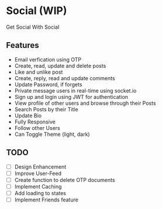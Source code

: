 # Social (WIP)

Get Social With Social

## Features

- Email verfication using OTP
- Create, read, update and delete posts
- Like and unlike post
- Create, reply, read and update comments
- Update Password, if forgets
- Private message users in real-time using socket.io
- Sign up and login using JWT for authentication
- View profile of other users and browse through their Posts
- Search Posts by their Title
- Update Bio
- Fully Responsive
- Follow other Users
- Can Toggle Theme (light, dark)

## TODO

- [ ] Design Enhancement
- [ ] Improve User-Feed
- [ ] Create function to delete OTP documents
- [ ] Implement Caching
- [ ] Add loading to states
- [ ] Implement Friends feature
